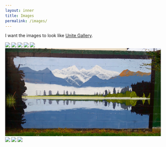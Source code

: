 ```yaml
---
layout: inner
title: Images
permalink: /images/
---
```


I want the images to look like [Unite Gallery](https://unitegallery.net/).

<html>
    <head>
      <script src="https://ajax.googleapis.com/ajax/libs/jquery/1/jquery.js"></script>
      <script src="galleria/galleria-1.4.5.min.js"></script>
      <link rel="stylesheet" href="styles.css">
    </head>
    <body>  
        <div class="galleria">
            <img src="/images/Rictrain1.jpg">
            <img src="/images/Rictrain2.jpg">
            <img src="/images/Rictrain3.jpg">
            <img src="/images/Rictrain4.jpg">
            <img src="/images/Rictrain5.jpg">
            <img src="/images/Rictrain6.jpg">
            <img src="/images/Rictrain7.jpg">
            <img src="/images/Rictrain8.jpg">
            <img src="/images/Rictrain9.jpg">
        </div>
        <script>
        (function() { 
            Galleria.loadTheme('galleria/themes/classic/galleria.classic.min.js');
            Galleria.run('.galleria');
        }());
        </script>
    </body>
</html>
